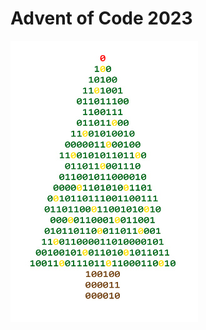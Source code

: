 # Advent of Code 2023
![Advent of Code](https://github.com/MarynaLongnickel/AdventOfCode2018/blob/master/tree.jpg)
